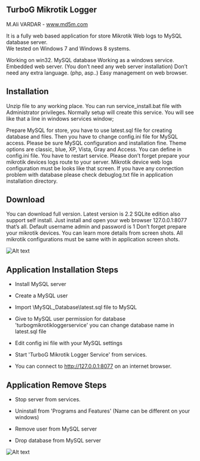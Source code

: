 TurboG Mikrotik Logger 
---------------------------------------------------------------
M.Ali VARDAR - www.md5m.com

It is a fully web based application for store Mikrotik Web logs to MySQL database server.  
We tested on Windows 7 and Windows 8 systems.

Working on win32.
MySQL database
Working as a  windows service.
Embedded web server. (You don’t need any web server installation)
Don’t need any extra language. (php, asp..)
Easy management on web browser.

Installation
-----------------------------
Unzip file  to any working place.  You can run service_install.bat file with Administrator privileges. 
Normally setup will create this service. You will see like that a line in windows services window;

Prepare MySQL for store, you have to use latest.sql file for creating database and files. 
Then you have to change config.ini file for MySQL access. Please be sure MySQL configuration 
and installation fine.  Theme options are classic, blue, XP, Vista, Gray and Access. 
You can define in config.ini file. You have to restart service. Please don’t forget 
prepare your mikrotik devices logs route to your server.  Mikrotik device web logs configuration
must be looks like that screen. If you have any connection problem with database please check
debuglog.txt file in application installation directory.

Download
----------------------------
You can download full version.
Latest version is 2.2
SQLite edition also support self install. Just install and open your web browser 127.0.0.1:8077 that’s all.
Default username admin and password is 1
Don’t forget prepare your mikrotik devices. You can learn more details from screen shots. All mikrotik configurations must be same with in application screen shots.

![Alt text](http://www.md5m.com/wp-content/uploads/2012/05/service.png "title")

Application Installation Steps
------------------------------
- Install MySQL server

- Create a MySQL user

- Import \MySQL_Database\latest.sql file to MySQL

- Give to MySQL user permission for database 'turbogmikrotikloggerservice' you can change database name in latest.sql file

- Edit config ini file with your MySQL settings

- Start 'TurboG Mikrotik Logger Service' from services.

- You can connect to  http://127.0.0.1:8077 on an internet browser.

Application Remove Steps
------------------------
- Stop server from services.

- Uninstall from 'Programs and Features' (Name can be different on your windows)

- Remove user from MySQL server

- Drop database from MySQL server

![Alt text](http://www.md5m.com/wp-content/uploads/2012/05/mainscreen.png "title")
